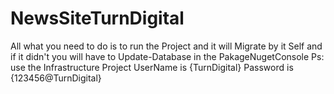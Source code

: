 # NewsSiteTurnDigital
All what you need to do is to run the Project and it will Migrate by it Self 
and if it didn't 
you will have to Update-Database in the PakageNugetConsole Ps: use the Infrastructure Project 
UserName is {TurnDigital}
Password is {123456@TurnDigital}

